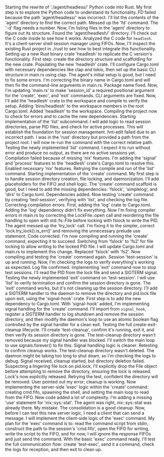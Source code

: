 Starting the rewrite of './agent/headless/' Python code into Rust. My first step is to explore the Python code to understand its functionality.
FD failed because the path 'agent/headless/' was incorrect. I'll list the contents of the 'agent' directory to find the correct path.
Messed up the 'fd' command. The '-d' flag needs a number. Now, I'm listing files in the 'agent' directory to figure out its structure.
Found the 'agent/headlesh/' directory. I'll check out the C code inside to see how it works.
Analyzed the C code for `headlesh`. It's a client-server shell session manager using FIFOs. Now, I'll inspect the existing Rust project in ./rust to see how to best integrate this functionality.
Setting up a new Rust binary crate 'headlesh' to replicate the C version's functionality. First step: create the directory structure and scaffolding for the new crate.
Populating the new 'headlesh' crate. I'll configure Cargo.toml with necessary dependencies like clap and tokio, then set up the basic CLI structure in main.rs using clap.
The agent's initial setup is good, but I need to fix some errors. I'm correcting the binary name in Cargo.toml and will then fix the command-line arguments in main.rs.
Package name fixed. Now, I'm updating 'main.rs' to make 'session_id' a required positional argument for the 'create', 'exec', and 'exit' commands.
CLI arguments are fixed. Now, I'll add the 'headlesh' crate to the workspace and compile to verify the setup.
Adding 'bins/headlesh' to the workspace members in the root Cargo.toml.
Added 'headlesh' to the workspace. Compiling the project now to check for errors and to cache the new dependencies.
Starting implementation of the 'list' subcommand. I will add logic to read session directories, parse PID files, and check for active processes. This will establish the foundation for session management.
hnt-edit failed due to an incorrect path. I was in the 'rust' directory but provided a path from the project root. I will now re-run the command with the correct relative path.
Testing the newly implemented 'list' command. I expect it to run without error and produce no output, as there are no active sessions yet.
Compilation failed because of missing 'nix' features. I'm adding the 'signal' and 'process' features to the 'headlesh' crate's Cargo.toml to resolve this.
Enabled necessary 'nix' features. Retrying the compile and run of the 'list' command.
Starting implementation of the 'create' command. My first step is to handle session directory creation, file locking, and daemonization. I'll add placeholders for the FIFO and shell logic.
The 'create' command scaffold is good, but I need to add the missing dependencies: 'fslock', 'simplelog', and 'dirs' to Cargo.toml.
Dependencies added. Now testing 'create' command by creating 'test-session', verifying with 'list', and checking the log file.
Correcting compilation errors. First, adding the 'log' crate to Cargo.toml.
Adding the 'log' dependency didn't fix everything. Now I'm fixing compiler errors in main.rs by correcting the LockFile::open call and reordering the file handling to open with std::fs::File before locking with fslock to write the PID.
The agent messed up the 'try_lock' call. I'm fixing it to the simpler, correct 'lock.try_lock().is_err()' and removing the unnecessary prelude use statement.
Code corrected. I'm now compiling and running the 'create' command, expecting it to succeed.
Switching from 'fslock' to 'fs2' for file locking to allow writing to the locked PID file. I will update Cargo.toml and main.rs to implement this change.
Replaced 'fslock' with 'fs2'. Now compiling and testing the 'create' command again.
Session 'test-session' is up and running. Now, I'm checking the logs to verify everything's working as expected.
Log file confirmed. Implementing 'exit' command now to stop test sessions. I'll read the PID from the lock file and send a SIGTERM signal.
Testing the newly implemented 'exit' command on 'test-session'. I will use 'list' to verify termination and confirm the session directory is gone.
The 'exit' command works, but it's not cleaning up the session directory. I'll add a SIGTERM handler to the daemon to remove the directory and pid.lock file upon exit, using the 'signal-hook' crate. First step is to add the new dependency to Cargo.toml.
With 'signal-hook' added, I'm implementing signal handling for the 'create' command. I'll import from `signal_hook`, register a SIGTERM handler to log shutdown and remove the session directory, and then modify the daemon's loop to use an atomic boolean flag controlled by the signal handler for a clean exit.
Testing the full create-exit-cleanup lifecycle. I'll create 'test-cleanup', confirm it's running, exit it, and then verify its session directory is gone.
The test-cleanup directory wasn't removed because my signal handler was blocked. I'll switch the main loop to use signals.forever() to fix this.
Signal handling logic is cleaner. Retesting to confirm cleanup works.
The test-cleanup directory wasn't deleted. The daemon might be taking too long to shut down, so I'm checking the logs to debug.
Signal received, cleanup started, but directory deletion failed. Suspecting a lingering file lock on pid.lock, I'll explicitly drop the File object before attempting to remove the directory, ensuring the lock is released.
Lock's now explicitly released. Retrying the test, confident the directory will be removed.
User pointed out my error; cleanup is working. Now implementing the server-side 'exec' logic within the 'create' command: creating cmd.fifo, spawning the shell, and setting the main loop to read from the FIFO.
New code added a lot of complexity. I'm adding a missing 'use' statement for 'nix::sys::stat'.
The agent was right, nix::sys::stat was already there. My mistake. The consolidation is a good cleanup. Now, before I can test this new server logic, I need a client that can send a message. I will implement the client-side logic of the 'exec' command. My plan for the 'exec' command is to: read the command script from stdin, construct the path to the session's 'cmd.fifo', open the FIFO for writing, write the script to the FIFO, and for now, I will ignore the response FIFOs and just send the command.
With the basic 'exec' command ready, I'll test the full communication flow: create 'test-exec', send it a command, check the logs for reception, and then exit to clean up.
